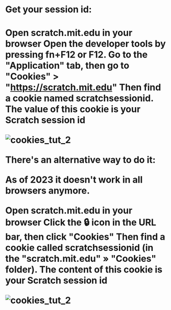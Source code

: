 <h1>Get your session id:<h1>

</small>Open scratch.mit.edu in your browser</small>
Open the developer tools by pressing fn+F12 or F12.
Go to the "Application" tab, then go to "Cookies" > "https://scratch.mit.edu"
Then find a cookie named scratchsessionid. The value of this cookie is your Scratch session id

![cookies_tut_2](https://raw.githubusercontent.com/TimMcCool/scratchattach/main/wiki/images/cookies_tut_1.png)




There's an alternative way to do it:

As of 2023 it doesn't work in all browsers anymore.

Open scratch.mit.edu in your browser
Click the 🔒 icon in the URL bar, then click "Cookies"
Then find a cookie called scratchsessionid (in the "scratch.mit.edu" » "Cookies" folder). The content of this cookie is your Scratch session id

![cookies_tut_2](https://github.com/hcr5/SessionID-Torturial/assets/157815647/7eea8a94-e7c7-4e1b-8c1f-0433e6395568)
